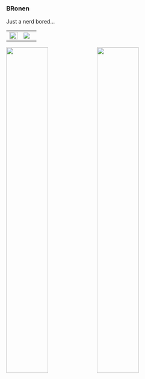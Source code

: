 
### BRonen

Just a nerd bored...


<table>
  <tr>
    <td width="45%"><img width="100%" src="https://github-readme-stats.vercel.app/api/top-langs/?username=BRonen&layout=compact&theme=vue&hide=html,css" /></td>
    <td width="50%"><img src="https://github-readme-stats.vercel.app/api?username=BRonen&theme=vue"/></td>
  </tr>
</table>

[<img width="47%" src="https://github-readme-stats.vercel.app/api/pin/?username=BRonen&repo=bronen.github.io&theme=vue"/>](https://github.com/BRonen/bronen.github.io)
[<img width="47%" src="https://github-readme-stats.vercel.app/api/pin/?username=BRonen&repo=Playground&theme=vue"/>](https://github.com/BRonen/Playground)
